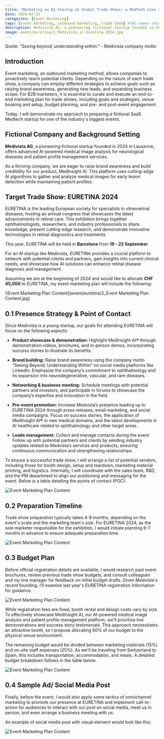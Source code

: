 ```yaml
---
title: "Marketing an AI Startup at Global Trade Shows: a MedTech Case Study"
date: 2024-07-31
categories: [Event Marketing]
tags: [event marketing, outbound marketing, trade show] #TAG names should always be lowercase
description: Medivista AG, a pioneering fictional startup founded in 2024 in Lausanne, specializes in cutting-edge AI-powered medical image analysis and patient profile management services. As a B2B Event Manager, I will showcase my strategies at EURETINA 2024 to amplify our presence in the ophthalmology sector. This blog details our meticulous event marketing plan to ensure a powerful impact.
image: event/euretina/1_Medivista in Euretina 2024.jpg
---
```


Quote: *"Seeing beyond, understanding within."* - Medivista company motto

## Introduction

Event marketing, an outbound marketing method, allows companies to proactively reach potential clients. Depending on the nature of each trade show, a company can employ different strategies to achieve goals such as raising brand awareness, generating new leads, and expanding business scope. For B2B marketers, it is essential to curate and execute an end-to-end marketing plan for trade shows, including goals and strategies, venue booking and setup, budget planning, and pre- and post-event engagement.

Today, I will demonstrate my approach to preparing a fictional SaaS Medtech startup for one of the industry's biggest events.

## Fictional Company and Background Setting


**Medivista AG**, a pioneering fictional startup founded in 2024 in Lausanne, offers advanced AI-powered medical image analysis for neurological diseases and patient profile management services.

As a thriving company, we are eager to raise brand awareness and build credibility for our product, MedInsight AI. This platform uses cutting-edge AI algorithms to gather and analyze medical images for early lesion detection while maintaining patient profiles.

## Target Trade Show: EURETINA 2024

EURETINA is the leading European society for specialists in vitreoretinal diseases, hosting an annual congress that showcases the latest advancements in retinal care. This exhibition brings together ophthalmologists, researchers, and industry professionals to share knowledge, present cutting-edge research, and demonstrate innovative technologies in retinal diagnostics and treatments.

This year, EURETINA will be held in **Barcelona** from **19 - 22 September**.

For an AI startup like Medivista, EURETINA provides a crucial platform to network with potential clients and partners, gain insights into current clinical needs, and showcase how AI solutions can enhance retinal disease diagnosis and management.

Assuming we are at the beginning of 2024 and would like to allocate **CHF 45,000** to EURETINA, my event marketing plan will include the following:

![Event Marketing Plan Content](event/euretina/2_Event Marketing Plan Content.jpg)

## 0.1 Presence Strategy & Point of Contact

Since Medivista is a young startup, our goals for attending EURETINA will focus on the following aspects:

- **Product showcase & demonstration:** Highlight MedInsight AI® through demonstration videos, brochures, and in-person demos, incorporating success stories to illustrate its benefits.

- **Brand building:** Raise brand awareness using the company motto “Seeing Beyond, Understanding Within” on social media platforms like LinkedIn. Emphasize the company’s commitment to ophthalmology and its expansion into neurodegenerative, vascular, and rare diseases.

- **Networking & business meeting:** Schedule meetings with potential partners and investors, and participate in forums to showcase the company’s expertise and innovation in the field.

- **Pre-event promotion:** Increase Medvista’s presence leading up to EURETINA 2024 through press releases, email marketing, and social media campaigns. Focus on success stories, the application of MedInsight AI® in new medical domains, and the latest developments in AI healthcare related to ophthalmology and other target areas.

- **Leads management:** Collect and manage contacts during the event. Follow up with potential partners and clients by sending industry updates related to Medvista’s services and products, ensuring continuous communication and strengthening relationships.

To ensure a successful trade show, I will arrange a list of potential vendors, including those for booth design, setup and teardown, marketing material printing, and logistics. Internally, I will coordinate with the sales team, R&D, and the PM department to align our positioning and messaging for the event. Below is a table detailing the points of contact (POC):

![Event Marketing Plan Content](event/euretina/POC.jpg)

## 0.2 Preparation Timeline

Trade show preparation typically takes 4-8 months, depending on the event's scale and the marketing team's size. For EURETINA 2024, as the sole marketer responsible for the exhibition, I would initiate planning 6-7 months in advance to ensure adequate preparation time.

![Event Marketing Plan Content](event/euretina/timeline.jpg)

## 0.3 Budget Plan

Before official registration details are available, I would research past event brochures, review previous trade show budgets, and consult colleagues and my line manager for feedback on initial budget drafts. Given Medvista's recent founding, I'll examine last year's EURETINA registration information for guidance.

![Event Marketing Plan Content](event/euretina/registration_fee.jpg)

While registration fees are fixed, booth rental and design costs vary by size. To effectively showcase MedInsight AI, our AI-powered medical image analysis and patient profile management platform, we'll prioritize live demonstrations and success story testimonials. This approach necessitates an attractive booth, so I propose allocating 60% of our budget to the physical venue environment.

The remaining budget would be divided between marketing materials (15%) and on-site staff expenses (25%). As we'll be traveling from Switzerland to Spain, this includes transportation, accommodation, and meals. A detailed budget breakdown follows in the table below.

![Event Marketing Plan Content](event/euretina/budget_plan.jpg)

## 0.4 Sample Ad/ Social Media Post

Finally, before the event, I would also apply some tactics of omnichannel marketing to promote our presence at EURETINA and implement call-to-action for audiences to interact with our post on social media, meet us in person, and even arrange a business meeting with us.

An example of social media post with visual element would look like this:

![Event Marketing Plan Content](event/euretina/sample_ad.jpg)
